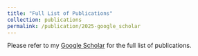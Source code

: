 ```yaml
---
title: "Full List of Publications"
collection: publications
permalink: /publication/2025-google_scholar
---
```


Please refer to my [Google Scholar](https://scholar.google.com.au/citations?user=uAbiaaUAAAAJ&hl=en) for the full list of publications.